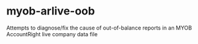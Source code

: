# myob-arlive-oob
Attempts to diagnose/fix the cause of out-of-balance reports in an MYOB AccountRight live company data file
